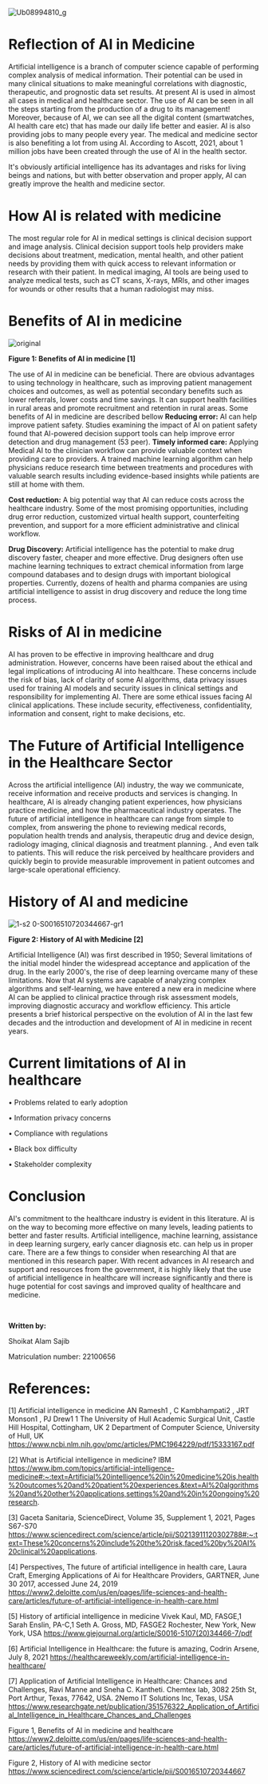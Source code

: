 ![Ub08994810_g](https://user-images.githubusercontent.com/95344808/152222061-c0e3663a-ac30-4d8e-a30e-7ccbaf617a29.jpg)

# Reflection of AI in Medicine

Artificial intelligence is a branch of computer science capable of performing complex analysis of medical information. Their potential can be used in many clinical situations to make meaningful correlations with diagnostic, therapeutic, and prognostic data set results. At present AI is used in almost all cases in medical and healthcare sector. The use of AI can be seen in all the steps starting from the production of a drug to its management!  Moreover, because of AI, we can see all the digital content (smartwatches, AI health care etc) that has made our daily life better and easier. 
AI is also providing jobs to many people every year.  The medical and medicine sector is also benefiting a lot from using AI.  According to Ascott, 2021, about 1 million jobs have been created through the use of AI in the health sector.

It's obviously artificial intelligence has its advantages and risks for living beings and nations, but with better observation and proper apply, AI can greatly improve the health and medicine sector.


# How AI is related with medicine

The most regular role for AI in medical settings is clinical decision support and image analysis. Clinical decision support tools help providers make decisions about treatment, medication, mental health, and other patient needs by providing them with quick access to relevant information or research with their patient. In medical imaging, AI tools are being used to analyze medical tests, such as CT scans, X-rays, MRIs, and other images for wounds or other results that a human radiologist may miss. 

# Benefits of AI in medicine
 ![original](https://user-images.githubusercontent.com/95344808/152221695-6dcd0f67-3352-4d66-8adb-643b0299833b.jpg)

**Figure 1: Benefits of AI in medicine [1]**

The use of AI in medicine can be beneficial. There are obvious advantages to using technology in healthcare, such as improving patient management choices and outcomes, as well as potential secondary benefits such as lower referrals, lower costs and time savings. It can support health facilities in rural areas and promote recruitment and retention in rural areas. Some benefits of AI in medicine are described bellow 
**Reducing error:**
AI can help improve patient safety. Studies examining the impact of AI on patient safety found that AI-powered decision support tools can help improve error detection and drug management (53 peer).
**Timely informed care:**
Applying Medical AI to the clinician workflow can provide valuable context when providing care to providers. A trained machine learning algorithm can help physicians reduce research time between treatments and procedures with valuable search results including evidence-based insights while patients are still at home with them.

**Cost reduction:**
A big potential way that AI can reduce costs across the healthcare industry. Some of the most promising opportunities, including drug error reduction, customized virtual health support, counterfeiting prevention, and support for a more efficient administrative and clinical workflow.

**Drug Discovery:**
Artificial intelligence has the potential to make drug discovery faster, cheaper and more effective. Drug designers often use machine learning techniques to extract chemical information from large compound databases and to design drugs with important biological properties. Currently, dozens of health and pharma companies are using artificial intelligence to assist in drug discovery and reduce the long time process.


# Risks of AI in medicine
AI has proven to be effective in improving healthcare and drug administration. However, concerns have been raised about the ethical and legal implications of introducing AI into healthcare. These concerns include the risk of bias, lack of clarity of some AI algorithms, data privacy issues used for training AI models and security issues in clinical settings and responsibility for implementing AI. There are some ethical issues facing AI clinical applications. These include security, effectiveness, confidentiality, information and consent, right to make decisions, etc.


# The Future of Artificial Intelligence in the Healthcare Sector
Across the artificial intelligence (AI) industry, the way we communicate, receive information and receive products and services is changing. In healthcare, AI is already changing patient experiences, how physicians practice medicine, and how the pharmaceutical industry operates. The future of artificial intelligence in healthcare can range from simple to complex, from answering the phone to reviewing medical records, population health trends and analysis, therapeutic drug and device design, radiology imaging, clinical diagnosis and treatment planning. , And even talk to patients. This will reduce the risk perceived by healthcare providers and quickly begin to provide measurable improvement in patient outcomes and large-scale operational efficiency.


# History of AI and medicine
![1-s2 0-S0016510720344667-gr1](https://user-images.githubusercontent.com/95344808/152221714-bb781c77-2486-4563-bc1e-9ff6324d9e7a.jpg)
 
**Figure 2: History of AI with Medicine [2]**

Artificial Intelligence (AI) was first described in 1950; Several limitations of the initial model hinder the widespread acceptance and application of the drug. In the early 2000's, the rise of deep learning overcame many of these limitations. Now that AI systems are capable of analyzing complex algorithms and self-learning, we have entered a new era in medicine where AI can be applied to clinical practice through risk assessment models, improving diagnostic accuracy and workflow efficiency. This article presents a brief historical perspective on the evolution of AI in the last few decades and the introduction and development of AI in medicine in recent years.


# Current limitations of AI in healthcare
•	Problems related to early adoption

•	Information privacy concerns

•	Compliance with regulations

•	Black box difficulty 

•	Stakeholder complexity



# Conclusion
AI's commitment to the healthcare industry is evident in this literature. AI is on the way to becoming more effective on many levels, leading patients to better and faster results. Artificial intelligence, machine learning, assistance in deep learning surgery, early cancer diagnosis etc. can help us in proper care. There are a few things to consider when researching AI that are mentioned in this research paper. With recent advances in AI research and support and resources from the government, it is highly likely that the use of artificial intelligence in healthcare will increase significantly and there is huge potential for cost savings and improved quality of healthcare and medicine.


<br>

**Written by:**

Shoikat Alam Sajib

Matriculation number: 22100656


# References:
[1] Artificial intelligence in medicine AN Ramesh1 , C Kambhampati2 , JRT Monson1 , PJ Drew1 1 The University of Hull Academic Surgical Unit, Castle Hill Hospital, Cottingham, UK 2 Department of Computer Science, University of Hull, UK https://www.ncbi.nlm.nih.gov/pmc/articles/PMC1964229/pdf/15333167.pdf

[2] What is Artificial intelligence in medicine? IBM https://www.ibm.com/topics/artificial-intelligence-medicine#:~:text=Artificial%20intelligence%20in%20medicine%20is,health%20outcomes%20and%20patient%20experiences.&text=AI%20algorithms%20and%20other%20applications,settings%20and%20in%20ongoing%20research.

[3] Gaceta Sanitaria, ScienceDirect, Volume 35, Supplement 1, 2021, Pages S67-S70 https://www.sciencedirect.com/science/article/pii/S0213911120302788#:~:text=These%20concerns%20include%20the%20risk,faced%20by%20AI%20clinical%20applications.

[4] Perspectives, The future of artificial intelligence in health care, Laura Craft, Emerging Applications of Ai for Healthcare Providers, GARTNER, June 30 2017, accessed June 24, 2019 https://www2.deloitte.com/us/en/pages/life-sciences-and-health-care/articles/future-of-artificial-intelligence-in-health-care.html

[5] History of artificial intelligence in medicine Vivek Kaul, MD, FASGE,1 Sarah Enslin, PA-C,1 Seth A. Gross, MD, FASGE2 Rochester, New York, New York, USA https://www.giejournal.org/article/S0016-5107(20)34466-7/pdf

[6] Artificial Intelligence in Healthcare: the future is amazing, Codrin Arsene, July 8, 2021 https://healthcareweekly.com/artificial-intelligence-in-healthcare/

[7] Application of Artificial Intelligence in Healthcare: Chances and Challenges, Ravi Manne and Sneha C. Kantheti. Chemtex lab, 3082 25th St, Port Arthur, Texas, 77642, USA. 2Nemo IT Solutions Inc, Texas, USA https://www.researchgate.net/publication/351576322_Application_of_Artificial_Intelligence_in_Healthcare_Chances_and_Challenges

Figure 1, Benefits of AI in medicine and healthcare  https://www2.deloitte.com/us/en/pages/life-sciences-and-health-care/articles/future-of-artificial-intelligence-in-health-care.html

Figure 2, History of AI with medicine sector https://www.sciencedirect.com/science/article/pii/S0016510720344667


